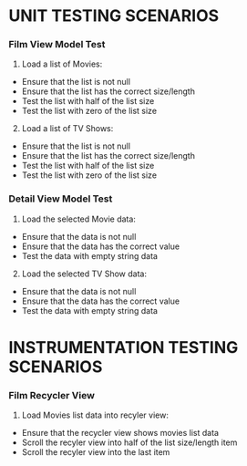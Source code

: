 # UNIT TESTING SCENARIOS

### Film View Model Test

1. Load a list of Movies:
* Ensure that the list is not null
* Ensure that the list has the correct size/length
* Test the list with half of the list size
* Test the list with zero of the list size

2. Load a list of TV Shows:
* Ensure that the list is not null
* Ensure that the list has the correct size/length
* Test the list with half of the list size
* Test the list with zero of the list size

### Detail View Model Test

1. Load the selected Movie data:
* Ensure that the data is not null
* Ensure that the data has the correct value
* Test the data with empty string data

2. Load the selected TV Show data:
* Ensure that the data is not null
* Ensure that the data has the correct value
* Test the data with empty string data

# INSTRUMENTATION TESTING SCENARIOS

### Film Recycler View

1. Load Movies list data into recyler view:
* Ensure that the recycler view shows movies list data
* Scroll the recyler view into half of the list size/length item
* Scroll the recyler view into the last item